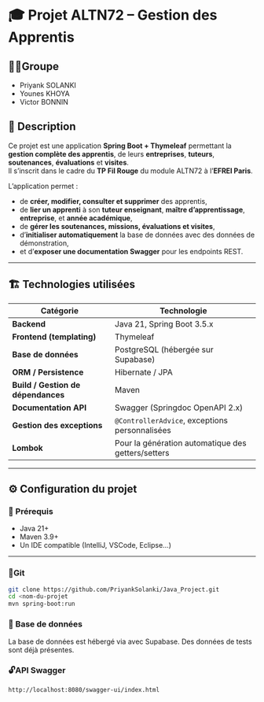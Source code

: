 # 🎓 Projet ALTN72 – Gestion des Apprentis 

## 👨‍💻Groupe
- Priyank SOLANKI
- Younes KHOYA
- Victor BONNIN

## 📘 Description

Ce projet est une application **Spring Boot + Thymeleaf** permettant la **gestion complète des apprentis**, de leurs **entreprises**, **tuteurs**, **soutenances**, **évaluations** et **visites**.  
Il s’inscrit dans le cadre du **TP Fil Rouge** du module ALTN72 à l’**EFREI Paris**.

L’application permet :
- de **créer, modifier, consulter et supprimer** des apprentis,
- de **lier un apprenti** à son **tuteur enseignant**, **maître d’apprentissage**, **entreprise**, et **année académique**,
- de **gérer les soutenances, missions, évaluations et visites**,
- d’**initialiser automatiquement** la base de données avec des données de démonstration,
- et d’**exposer une documentation Swagger** pour les endpoints REST.

---

## 🏗️ Technologies utilisées

| Catégorie | Technologie |
|------------|-------------|
| **Backend** | Java 21, Spring Boot 3.5.x |
| **Frontend (templating)** | Thymeleaf |
| **Base de données** | PostgreSQL (hébergée sur Supabase) |
| **ORM / Persistence** | Hibernate / JPA |
| **Build / Gestion de dépendances** | Maven |
| **Documentation API** | Swagger (Springdoc OpenAPI 2.x) |
| **Gestion des exceptions** | `@ControllerAdvice`, exceptions personnalisées |
| **Lombok** | Pour la génération automatique des getters/setters |

---

## ⚙️ Configuration du projet

### 🧩 Prérequis
- Java 21+
- Maven 3.9+
- Un IDE compatible (IntelliJ, VSCode, Eclipse…)

---

### 🍦Git
```bash
git clone https://github.com/PriyankSolanki/Java_Project.git
cd <nom-du-projet
mvn spring-boot:run
```

### 🧩 Base de données
La base de données est hébergé via avec Supabase.
Des données de tests sont déjà présentes.

### 🔓API Swagger
```
http://localhost:8080/swagger-ui/index.html
```